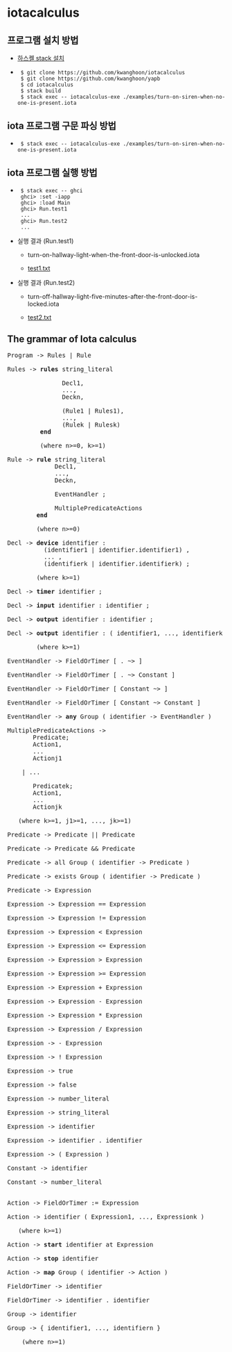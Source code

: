 # iotacalculus

## 프로그램 설치 방법

 - [하스켈 stack 설치](https://docs.haskellstack.org/en/stable/install_and_upgrade/)
 - 
    ```
     $ git clone https://github.com/kwanghoon/iotacalculus
     $ git clone https://github.com/kwanghoon/yapb
     $ cd iotacalculus
     $ stack build
     $ stack exec -- iotacalculus-exe ./examples/turn-on-siren-when-no-one-is-present.iota 
    ```

## iota 프로그램 구문 파싱 방법
 - 
    ```
     $ stack exec -- iotacalculus-exe ./examples/turn-on-siren-when-no-one-is-present.iota 
    ```

## iota 프로그램 실행 방법
 - 
    ```
     $ stack exec -- ghci
     ghci> :set -iapp
     ghci> :load Main
     ghci> Run.test1
     ...
     ghci> Run.test2
     ...
    ```    

 - 실행 결과 (Run.test1)

    * turn-on-hallway-light-when-the-front-door-is-unlocked.iota

    * [test1.txt](https://github.com/kwanghoon/iotacalculus/blob/master/demo/test1.txt)

 - 실행 결과 (Run.test2)

   * turn-off-hallway-light-five-minutes-after-the-front-door-is-locked.iota

   * [test2.txt](https://github.com/kwanghoon/iotacalculus/blob/master/demo/test2.txt)

## The grammar of Iota calculus

<pre>
Program -> Rules | Rule

Rules -> <b>rules</b> string_literal 

               Decl1,  
               ..., 
               Deckn, 

               (Rule1 | Rules1), 
               ..., 
               (Rulek | Rulesk)
         <b>end</b>
         
         (where n>=0, k>=1)

Rule -> <b>rule</b> string_literal 
             Decl1,  
             ..., 
             Deckn, 
             
             EventHandler ; 
             
             MultiplePredicateActions 
        <b>end</b>

        (where n>=0)

Decl -> <b>device</b> identifier : 
          (identifier1 | identifier.identifier1) , 
          ... , 
          (identifierk | identifier.identifierk) ;

        (where k>=1)

Decl -> <b>timer</b> identifier ;

Decl -> <b>input</b> identifier : identifier ;

Decl -> <b>output</b> identifier : identifier ;

Decl -> <b>output</b> identifier : ( identifier1, ..., identifierk ) ;

        (where k>=1)

EventHandler -> FieldOrTimer [ . ~> ]

EventHandler -> FieldOrTimer [ . ~> Constant ]

EventHandler -> FieldOrTimer [ Constant ~> ]

EventHandler -> FieldOrTimer [ Constant ~> Constant ]

EventHandler -> <b>any</b> Group ( identifier -> EventHandler )

MultiplePredicateActions -> 
       Predicate;
       Action1,
       ...
       Actionj1

    | ...

       Predicatek;
       Action1,
       ...
       Actionjk

   (where k>=1, j1>=1, ..., jk>=1)

Predicate -> Predicate || Predicate

Predicate -> Predicate && Predicate

Predicate -> all Group ( identifier -> Predicate )

Predicate -> exists Group ( identifier -> Predicate )

Predicate -> Expression

Expression -> Expression == Expression

Expression -> Expression != Expression

Expression -> Expression < Expression

Expression -> Expression <= Expression

Expression -> Expression > Expression

Expression -> Expression >= Expression

Expression -> Expression + Expression

Expression -> Expression - Expression

Expression -> Expression * Expression

Expression -> Expression / Expression

Expression -> - Expression

Expression -> ! Expression

Expression -> true

Expression -> false

Expression -> number_literal

Expression -> string_literal

Expression -> identifier

Expression -> identifier . identifier

Expression -> ( Expression )

Constant -> identifier

Constant -> number_literal


Action -> FieldOrTimer := Expression

Action -> identifier ( Expression1, ..., Expressionk )

   (where k>=1)

Action -> <b>start</b> identifier at Expression

Action -> <b>stop</b> identifier

Action -> <b>map</b> Group ( identifier -> Action )

FieldOrTimer -> identifier

FieldOrTimer -> identifier . identifier

Group -> identifier

Group -> { identifier1, ..., identifiern }

    (where n>=1)
</pre>

